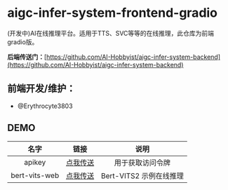 # aigc-infer-system-frontend-gradio
(开发中)AI在线推理平台。适用于TTS、SVC等等的在线推理，此仓库为前端gradio版。

**后端传送门：**[https://github.com/AI-Hobbyist/aigc-infer-system-backend](https://github.com/AI-Hobbyist/aigc-infer-system-backend)

## 前端开发/维护：
 - @Erythrocyte3803

## DEMO
|     名字      |                 链接                  |          说明           |
| :-----------: | :-----------------------------------: | :---------------------: |
|    apikey     | [点我传送](https://getkey.acgnai.top) |    用于获取访问令牌     |
| bert-vits-web | [点我传送](https://bv2sr.acgnai.top)  | Bert-VITS2 示例在线推理 |

